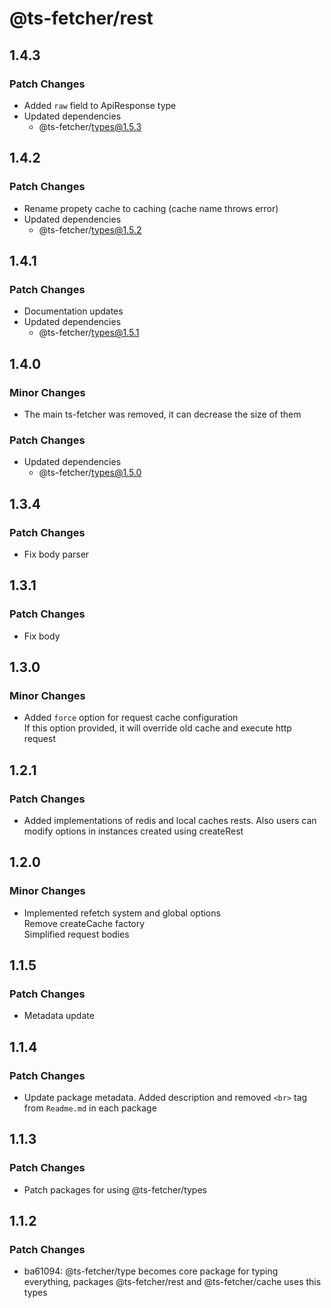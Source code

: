 # @ts-fetcher/rest

## 1.4.3

### Patch Changes

- Added `raw` field to ApiResponse type
- Updated dependencies
  - @ts-fetcher/types@1.5.3

## 1.4.2

### Patch Changes

- Rename propety cache to caching (cache name throws error)
- Updated dependencies
  - @ts-fetcher/types@1.5.2

## 1.4.1

### Patch Changes

- Documentation updates
- Updated dependencies
  - @ts-fetcher/types@1.5.1

## 1.4.0

### Minor Changes

- The main ts-fetcher was removed, it can decrease the size of them

### Patch Changes

- Updated dependencies
  - @ts-fetcher/types@1.5.0

## 1.3.4

### Patch Changes

- Fix body parser

## 1.3.1

### Patch Changes

- Fix body

## 1.3.0

### Minor Changes

- Added `force` option for request cache configuration <br>
  If this option provided, it will override old cache and execute http request

## 1.2.1

### Patch Changes

- Added implementations of redis and local caches rests. Also users can modify options in instances created using createRest

## 1.2.0

### Minor Changes

- Implemented refetch system and global options <br>
  Remove createCache factory <br>
  Simplified request bodies

## 1.1.5

### Patch Changes

- Metadata update

## 1.1.4

### Patch Changes

- Update package metadata. Added description and removed `<br>` tag from `Readme.md` in each package

## 1.1.3

### Patch Changes

- Patch packages for using @ts-fetcher/types

## 1.1.2

### Patch Changes

- ba61094: @ts-fetcher/type becomes core package for typing everything, packages @ts-fetcher/rest and @ts-fetcher/cache uses this types
